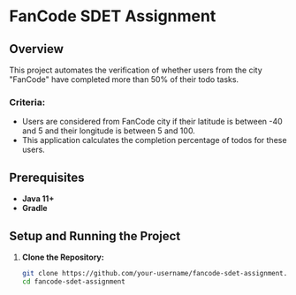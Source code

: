 # FanCode SDET Assignment

## Overview
This project automates the verification of whether users from the city "FanCode" have completed more than 50% of their todo tasks.

### Criteria:
- Users are considered from FanCode city if their latitude is between -40 and 5 and their longitude is between 5 and 100.
- This application calculates the completion percentage of todos for these users.

## Prerequisites
- **Java 11+**
- **Gradle**

## Setup and Running the Project

1. **Clone the Repository:**
   ```bash
   git clone https://github.com/your-username/fancode-sdet-assignment.git
   cd fancode-sdet-assignment
